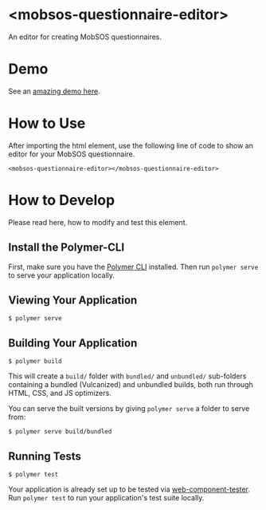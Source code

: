 # \<mobsos-questionnaire-editor\>

An editor for creating MobSOS questionnaires.

# Demo

See an [amazing demo here](https://rwth-acis.github.io/mobsos-questionnaire-elements/components/mobsos-questionnaire-elements/#mobsos-questionnaire-editor).

# How to Use

After importing the html element, use the following line of code to
show an editor for your MobSOS questionnaire.

```
<mobsos-questionnaire-editor></mobsos-questionnaire-editor>
```

# How to Develop

Please read here, how to modify and test this element.

## Install the Polymer-CLI

First, make sure you have the [Polymer CLI](https://www.npmjs.com/package/polymer-cli) installed. Then run `polymer serve` to serve your application locally.

## Viewing Your Application

```
$ polymer serve
```

## Building Your Application

```
$ polymer build
```

This will create a `build/` folder with `bundled/` and `unbundled/` sub-folders
containing a bundled (Vulcanized) and unbundled builds, both run through HTML,
CSS, and JS optimizers.

You can serve the built versions by giving `polymer serve` a folder to serve
from:

```
$ polymer serve build/bundled
```

## Running Tests

```
$ polymer test
```

Your application is already set up to be tested via [web-component-tester](https://github.com/Polymer/web-component-tester). Run `polymer test` to run your application's test suite locally.
